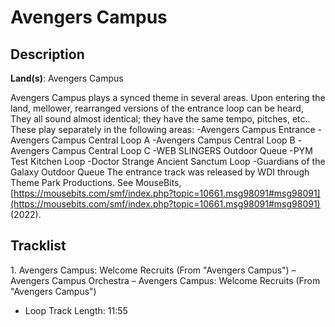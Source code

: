 # Avengers Campus

## Description

**Land(s)**: Avengers Campus

Avengers Campus plays a synced theme in several areas. Upon entering the land, mellower, rearranged versions of the entrance loop can be heard, They all sound almost identical; they have the same tempo, pitches, etc.. These play separately in the following areas: 
-Avengers Campus Entrance
-Avengers Campus Central Loop A
-Avengers Campus Central Loop B
-Avengers Campus Central Loop C
-WEB SLINGERS Outdoor Queue
-PYM Test Kitchen Loop
-Doctor Strange Ancient Sanctum Loop
-Guardians of the Galaxy Outdoor Queue
The entrance track was released by WDI through Theme Park Productions. See MouseBits, [https://mousebits.com/smf/index.php?topic=10661.msg98091#msg98091](https://mousebits.com/smf/index.php?topic=10661.msg98091#msg98091) (2022).

## Tracklist

1\. Avengers Campus: Welcome Recruits (From "Avengers Campus") – Avengers Campus Orchestra – Avengers Campus: Welcome Recruits (From "Avengers Campus")

- Loop Track Length: 11:55
